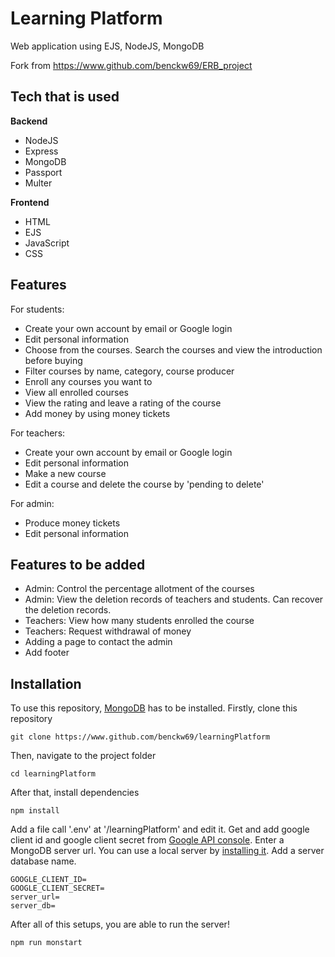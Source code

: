 # Learning Platform
Web application using EJS, NodeJS, MongoDB

Fork from https://www.github.com/benckw69/ERB_project

## Tech that is used
**Backend**
- NodeJS
- Express
- MongoDB
- Passport
- Multer

**Frontend**
- HTML
- EJS
- JavaScript
- CSS

## Features
For students:
* Create your own account by email or Google login
* Edit personal information
* Choose from the courses.  Search the courses and view the introduction before buying
* Filter courses by name, category, course producer
* Enroll any courses you want to
* View all enrolled courses
* View the rating and leave a rating of the course
* Add money by using money tickets 

For teachers:
* Create your own account by email or Google login
* Edit personal information
* Make a new course
* Edit a course and delete the course by 'pending to delete'

For admin:
* Produce money tickets
* Edit personal information

## Features to be added
* Admin: Control the percentage allotment of the courses
* Admin: View the deletion records of teachers and students.  Can recover the deletion records.
* Teachers: View how many students enrolled the course
* Teachers: Request withdrawal of money
* Adding a page to contact the admin
* Add footer

## Installation
To use this repository, [MongoDB](https://www.mongodb.com/try/download/community) has to be installed.
Firstly, clone this repository
```
git clone https://www.github.com/benckw69/learningPlatform
```
Then, navigate to the project folder
```
cd learningPlatform
```
After that, install dependencies
```
npm install
```

Add a file call '.env' at '/learningPlatform' and edit it.  Get and add google client id and google client secret from [Google API console](https://console.cloud.google.com/).
Enter a MongoDB server url.  You can use a local server by [installing it](https://www.mongodb.com/try/download/community). Add a server database name.
```
GOOGLE_CLIENT_ID=
GOOGLE_CLIENT_SECRET=
server_url=
server_db=
```
After all of this setups, you are able to run the server!
```
npm run monstart
```
